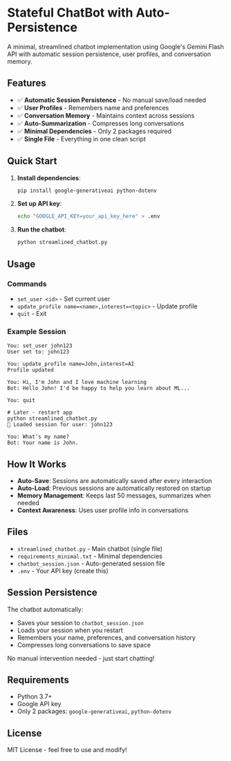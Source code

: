# Stateful ChatBot with Auto-Persistence

A minimal, streamlined chatbot implementation using Google's Gemini Flash API with automatic session persistence, user profiles, and conversation memory.

## Features

- ✅ **Automatic Session Persistence** - No manual save/load needed
- ✅ **User Profiles** - Remembers name and preferences
- ✅ **Conversation Memory** - Maintains context across sessions
- ✅ **Auto-Summarization** - Compresses long conversations
- ✅ **Minimal Dependencies** - Only 2 packages required
- ✅ **Single File** - Everything in one clean script

## Quick Start

1. **Install dependencies**:
   ```bash
   pip install google-generativeai python-dotenv
   ```

2. **Set up API key**:
   ```bash
   echo "GOOGLE_API_KEY=your_api_key_here" > .env
   ```

3. **Run the chatbot**:
   ```bash
   python streamlined_chatbot.py
   ```

## Usage

### Commands
- `set_user <id>` - Set current user
- `update_profile name=<name>,interest=<topic>` - Update profile
- `quit` - Exit

### Example Session
```
You: set_user john123
User set to: john123

You: update_profile name=John,interest=AI
Profile updated

You: Hi, I'm John and I love machine learning
Bot: Hello John! I'd be happy to help you learn about ML...

You: quit

# Later - restart app
python streamlined_chatbot.py
🔄 Loaded session for user: john123

You: What's my name?
Bot: Your name is John.
```

## How It Works

- **Auto-Save**: Sessions are automatically saved after every interaction
- **Auto-Load**: Previous sessions are automatically restored on startup
- **Memory Management**: Keeps last 50 messages, summarizes when needed
- **Context Awareness**: Uses user profile info in conversations

## Files

- `streamlined_chatbot.py` - Main chatbot (single file)
- `requirements_minimal.txt` - Minimal dependencies
- `chatbot_session.json` - Auto-generated session file
- `.env` - Your API key (create this)

## Session Persistence

The chatbot automatically:
- Saves your session to `chatbot_session.json`
- Loads your session when you restart
- Remembers your name, preferences, and conversation history
- Compresses long conversations to save space

No manual intervention needed - just start chatting!

## Requirements

- Python 3.7+
- Google API key
- Only 2 packages: `google-generativeai`, `python-dotenv`

## License

MIT License - feel free to use and modify!